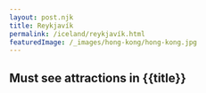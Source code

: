 ```yaml
---
layout: post.njk
title: Reykjavík
permalink: /iceland/reykjavík.html
featuredImage: /_images/hong-kong/hong-kong.jpg
---
```

## Must see attractions in {{title}}